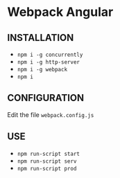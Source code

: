 Webpack Angular
============================

INSTALLATION
------------

- ```npm i -g concurrently```
- ```npm i -g http-server```
- ```npm i -g webpack```
- ```npm i```


CONFIGURATION
-------------

Edit the file `webpack.config.js`


USE
---

- ```npm run-script start```
- ```npm run-script serv```
- ```npm run-script prod```
